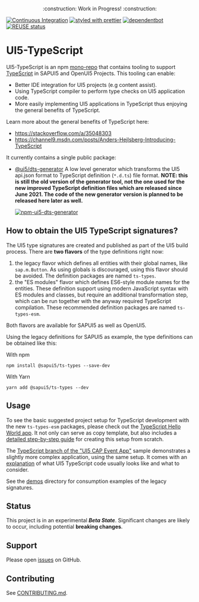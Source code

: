 <p align="center">
    :construction: Work in Progress! :construction:
</p>

[![Continuous Integration](https://github.com/SAP/ui5-typescript/actions/workflows/ci.yml/badge.svg?event=push)](https://github.com/SAP/ui5-typescript/actions/workflows/ci.yml)
[![styled with prettier](https://img.shields.io/badge/styled_with-prettier-ff69b4.svg)](https://github.com/prettier/prettier)
[![dependentbot](https://api.dependabot.com/badges/status?host=github&repo=SAP/ui5-typescript)](https://dependabot.com/)
[![REUSE status](https://api.reuse.software/badge/github.com/SAP/ui5-typescript)](https://api.reuse.software/info/github.com/SAP/ui5-typescript)

# UI5-TypeScript

UI5-TypeScript is an npm [mono-repo][mono-repo] that contains tooling to support [TypeScript][typescript] in SAPUI5 and OpenUI5 Projects.
This tooling can enable:

- Better IDE integration for UI5 projects (e.g content assist).
- Using TypeScript compiler to perform type checks on UI5 application code.
- More easily implementing UI5 applications in TypeScript thus enjoying the general benefits of TypeScript.

Learn more about the general benefits of TypeScript here:

- https://stackoverflow.com/a/35048303
- https://channel9.msdn.com/posts/Anders-Hejlsberg-Introducing-TypeScript

It currently contains a single public package:

- [@ui5/dts-generator](./packages/dts-generator) A low level generator which transforms the UI5 api.json format to TypeScript definition (`*.d.ts`) file format. <b>NOTE: this is still the old version of the generator tool, not the one used for the new improved TypeScript definition files which are released since June 2021. The code of the new generator version is planned to be released here later as well.</b>

  [![npm-ui5-dts-generator][npm-ui5-dts-generator-image]][npm-ui5-dts-generator-url]

[npm-ui5-dts-generator-image]: https://img.shields.io/npm/v/@ui5/dts-generator.svg
[npm-ui5-dts-generator-url]: https://www.npmjs.com/package/@ui5/dts-generator

## How to obtain the UI5 TypeScript signatures?

The UI5 type signatures are created and published as part of the UI5 build process. There are <b>two flavors</b> of the type definitions right now:

1. the legacy flavor which defines all entities with their global names, like `sap.m.Button`. As using globals is discouraged, using this flavor should be avoided. The definition packages are named `ts-types`.
2. the "ES modules" flavor which defines ES6-style module names for the entities. These definition support using modern JavaScript syntax with ES modules and classes, but require an additional transformation step, which can be run together with the anyway required TypeScript compilation. These recommended definition packages are named `ts-types-esm`.

Both flavors are available for SAPUI5 as well as OpenUI5.

Using the legacy definitions for SAPUI5 as example, the type definitions can be obtained like this:

With npm

`npm install @sapui5/ts-types --save-dev`

With Yarn

`yarn add @sapui5/ts-types --dev`

## Usage

To see the basic suggested project setup for TypeScript development with the new `ts-types-esm` packages, please check out the [TypeScript Hello World app](https://github.com/SAP-samples/ui5-typescript-helloworld). It not only can serve as copy template, but also includes a [detailed step-by-step guide](https://github.com/SAP-samples/ui5-typescript-helloworld/blob/main/step-by-step.md) for creating this setup from scratch.

The [TypeScript branch of the "UI5 CAP Event App"](https://github.com/SAP-samples/ui5-cap-event-app/tree/typescript) sample demonstrates a slightly more complex application, using the same setup. It comes with an [explanation](https://github.com/SAP-samples/ui5-cap-event-app/blob/typescript/docs/typescript.md) of what UI5 TypeScript code usually looks like and what to consider.

See the [demos](./demos) directory for consumption examples of the legacy signatures.

## Status

This project is in an experimental **_Beta State_**. Significant changes are likely to occur,
including potential **breaking changes**.

## Support

Please open [issues](https://github.com/SAP/ui5-typescript/issues) on GitHub.

## Contributing

See [CONTRIBUTING.md](./CONTRIBUTING.md).

[typescript]: https://www.typescriptlang.org/
[mono-repo]: https://github.com/babel/babel/blob/master/doc/design/monorepo.md
[openui5]: https://openui5.org/
[ui5-tooling]: https://github.com/SAP/ui5-tooling
